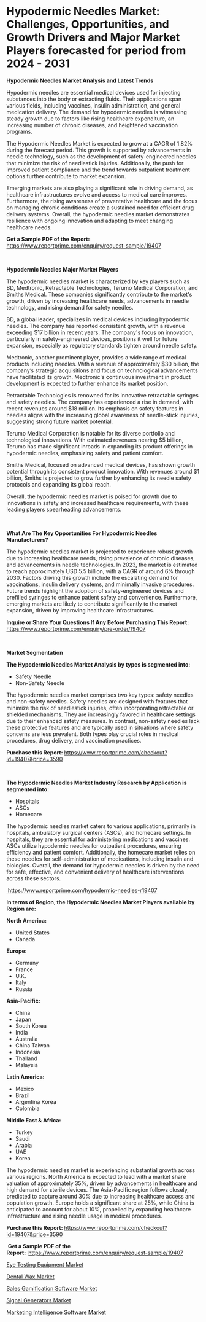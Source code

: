 <p><h1>Hypodermic Needles Market: Challenges, Opportunities, and Growth Drivers and Major Market Players forecasted for period from 2024 - 2031</h1></p><p><strong>Hypodermic Needles Market Analysis and Latest Trends</strong></p>
<p><p>Hypodermic needles are essential medical devices used for injecting substances into the body or extracting fluids. Their applications span various fields, including vaccines, insulin administration, and general medication delivery. The demand for hypodermic needles is witnessing steady growth due to factors like rising healthcare expenditure, an increasing number of chronic diseases, and heightened vaccination programs.</p><p>The Hypodermic Needles Market is expected to grow at a CAGR of 1.82% during the forecast period. This growth is supported by advancements in needle technology, such as the development of safety-engineered needles that minimize the risk of needlestick injuries. Additionally, the push for improved patient compliance and the trend towards outpatient treatment options further contribute to market expansion. </p><p>Emerging markets are also playing a significant role in driving demand, as healthcare infrastructures evolve and access to medical care improves. Furthermore, the rising awareness of preventative healthcare and the focus on managing chronic conditions create a sustained need for efficient drug delivery systems. Overall, the hypodermic needles market demonstrates resilience with ongoing innovation and adapting to meet changing healthcare needs.</p></p>
<p><strong>Get a Sample PDF of the Report:&nbsp;</strong> <a href="https://www.reportprime.com/enquiry/request-sample/19407?utm_campaign=100&utm_medium=2&utm_source=Github&utm_content=ia&utm_term=23112024&utm_id=hypodermic-needles">https://www.reportprime.com/enquiry/request-sample/19407</a></p>
<p>&nbsp;</p>
<p><strong>Hypodermic Needles Major Market Players</strong></p>
<p><p>The hypodermic needles market is characterized by key players such as BD, Medtronic, Retractable Technologies, Terumo Medical Corporation, and Smiths Medical. These companies significantly contribute to the market's growth, driven by increasing healthcare needs, advancements in needle technology, and rising demand for safety needles.</p><p>BD, a global leader, specializes in medical devices including hypodermic needles. The company has reported consistent growth, with a revenue exceeding $17 billion in recent years. The company's focus on innovation, particularly in safety-engineered devices, positions it well for future expansion, especially as regulatory standards tighten around needle safety.</p><p>Medtronic, another prominent player, provides a wide range of medical products including needles. With a revenue of approximately $30 billion, the company’s strategic acquisitions and focus on technological advancements have facilitated its growth. Medtronic's continuous investment in product development is expected to further enhance its market position.</p><p>Retractable Technologies is renowned for its innovative retractable syringes and safety needles. The company has experienced a rise in demand, with recent revenues around $18 million. Its emphasis on safety features in needles aligns with the increasing global awareness of needle-stick injuries, suggesting strong future market potential.</p><p>Terumo Medical Corporation is notable for its diverse portfolio and technological innovations. With estimated revenues nearing $5 billion, Terumo has made significant inroads in expanding its product offerings in hypodermic needles, emphasizing safety and patient comfort.</p><p>Smiths Medical, focused on advanced medical devices, has shown growth potential through its consistent product innovation. With revenues around $1 billion, Smiths is projected to grow further by enhancing its needle safety protocols and expanding its global reach.</p><p>Overall, the hypodermic needles market is poised for growth due to innovations in safety and increased healthcare requirements, with these leading players spearheading advancements.</p></p>
<p>&nbsp;</p>
<p><strong>What Are The Key Opportunities For Hypodermic Needles Manufacturers?</strong></p>
<p><p>The hypodermic needles market is projected to experience robust growth due to increasing healthcare needs, rising prevalence of chronic diseases, and advancements in needle technologies. In 2023, the market is estimated to reach approximately USD 5.5 billion, with a CAGR of around 6% through 2030. Factors driving this growth include the escalating demand for vaccinations, insulin delivery systems, and minimally invasive procedures. Future trends highlight the adoption of safety-engineered devices and prefilled syringes to enhance patient safety and convenience. Furthermore, emerging markets are likely to contribute significantly to the market expansion, driven by improving healthcare infrastructures.</p></p>
<p><strong>Inquire or Share Your Questions If Any Before Purchasing This Report:</strong> <a href="https://www.reportprime.com/enquiry/pre-order/19407?utm_campaign=100&utm_medium=2&utm_source=Github&utm_content=ia&utm_term=23112024&utm_id=hypodermic-needles">https://www.reportprime.com/enquiry/pre-order/19407</a></p>
<p>&nbsp;</p>
<p><strong>Market Segmentation</strong></p>
<p><strong>The Hypodermic Needles Market Analysis by types is segmented into:</strong></p>
<p><ul><li>Safety Needle</li><li>Non-Safety Needle</li></ul></p>
<p><p>The hypodermic needles market comprises two key types: safety needles and non-safety needles. Safety needles are designed with features that minimize the risk of needlestick injuries, often incorporating retractable or shielded mechanisms. They are increasingly favored in healthcare settings due to their enhanced safety measures. In contrast, non-safety needles lack these protective features and are typically used in situations where safety concerns are less prevalent. Both types play crucial roles in medical procedures, drug delivery, and vaccination practices.</p></p>
<p><strong>Purchase this Report:&nbsp;</strong><a href="https://www.reportprime.com/checkout?id=19407&price=3590&utm_campaign=100&utm_medium=2&utm_source=Github&utm_content=ia&utm_term=23112024&utm_id=hypodermic-needles">https://www.reportprime.com/checkout?id=19407&price=3590</a></p>
<p>&nbsp;</p>
<p><strong>The Hypodermic Needles Market Industry Research by Application is segmented into:</strong></p>
<p><ul><li>Hospitals</li><li>ASCs</li><li>Homecare</li></ul></p>
<p><p>The hypodermic needles market caters to various applications, primarily in hospitals, ambulatory surgical centers (ASCs), and homecare settings. In hospitals, they are essential for administering medications and vaccines. ASCs utilize hypodermic needles for outpatient procedures, ensuring efficiency and patient comfort. Additionally, the homecare market relies on these needles for self-administration of medications, including insulin and biologics. Overall, the demand for hypodermic needles is driven by the need for safe, effective, and convenient delivery of healthcare interventions across these sectors.</p></p>
<p><a href="https://www.reportprime.com/hypodermic-needles-r19407?utm_campaign=100&utm_medium=2&utm_source=Github&utm_content=ia&utm_term=23112024&utm_id=hypodermic-needles">&nbsp;https://www.reportprime.com/hypodermic-needles-r19407</a></p>
<p><strong>In terms of Region, the Hypodermic Needles Market Players available by Region are:</strong></p>
<p>
    <p> <strong> North America: </strong>
        <ul>
            <li>United States</li>
            <li>Canada</li>
        </ul>
        </p> 
    <p> <strong> Europe: </strong>
        <ul>
            <li>Germany</li>
            <li>France</li>
            <li>U.K.</li>
            <li>Italy</li>
            <li>Russia</li>
        </ul>
        </p> 
    <p> <strong> Asia-Pacific: </strong>
        <ul>
            <li>China</li>
            <li>Japan</li>
            <li>South Korea</li>
            <li>India</li>
            <li>Australia</li>
            <li>China Taiwan</li>
            <li>Indonesia</li>
            <li>Thailand</li>
            <li>Malaysia</li>
        </ul>
        </p> 
    <p> <strong> Latin America: </strong>
        <ul>
            <li>Mexico</li>
            <li>Brazil</li>
            <li>Argentina Korea</li>
            <li>Colombia</li>
        </ul>
        </p> 
    <p> <strong> Middle East & Africa: </strong>
        <ul>
            <li>Turkey</li>
            <li>Saudi</li>
            <li>Arabia</li>
            <li>UAE</li>
            <li>Korea</li>
        </ul>
    </p>
    </p>
<p><p>The hypodermic needles market is experiencing substantial growth across various regions. North America is expected to lead with a market share valuation of approximately 35%, driven by advancements in healthcare and high demand for sterile devices. The Asia-Pacific region follows closely, predicted to capture around 30% due to increasing healthcare access and population growth. Europe holds a significant share at 25%, while China is anticipated to account for about 10%, propelled by expanding healthcare infrastructure and rising needle usage in medical procedures.</p></p>
<p><strong>Purchase this Report: </strong><a href="https://www.reportprime.com/checkout?id=19407&price=3590&utm_campaign=100&utm_medium=2&utm_source=Github&utm_content=ia&utm_term=23112024&utm_id=hypodermic-needles">https://www.reportprime.com/checkout?id=19407&price=3590</a></p>
<p>&nbsp;<strong>Get a Sample PDF of the Report:&nbsp;&nbsp;</strong><a href="https://www.reportprime.com/enquiry/request-sample/19407?utm_campaign=100&utm_medium=2&utm_source=Github&utm_content=ia&utm_term=23112024&utm_id=hypodermic-needles">https://www.reportprime.com/enquiry/request-sample/19407</a></p>
<p><strong></strong></p>
<p><p><a href="https://github.com/sca704osol/Market-Research-Report-List-1/blob/main/eye-testing-equipment-market.md?utm_campaign=100&utm_medium=2&utm_source=Github&utm_content=ia&utm_term=23112024&utm_id=hypodermic-needles">Eye Testing Equipment Market</a></p><p><a href="https://www.linkedin.com/pulse/dental-wax-market-size-analysis-2024-2031-sustained-117-cagr-cegfc?utm_campaign=100&utm_medium=2&utm_source=Github&utm_content=ia&utm_term=23112024&utm_id=hypodermic-needles">Dental Wax Market</a></p><p><a href="https://issuu.com/reportprime-2/docs/sales-gamification-software-market-_e306b70b93648c?utm_campaign=100&utm_medium=2&utm_source=Github&utm_content=ia&utm_term=23112024&utm_id=hypodermic-needles">Sales Gamification Software Market</a></p><p><a href="https://www.linkedin.com/pulse/signal-generators-market-trends-report-industry-analysis-including-vuw2e?utm_campaign=100&utm_medium=2&utm_source=Github&utm_content=ia&utm_term=23112024&utm_id=hypodermic-needles">Signal Generators Market</a></p><p><a href="https://issuu.com/reportprime-2/docs/marketing-intelligence-software-mar_a193394eacbd4f?utm_campaign=100&utm_medium=2&utm_source=Github&utm_content=ia&utm_term=23112024&utm_id=hypodermic-needles">Marketing Intelligence Software Market</a></p></p>